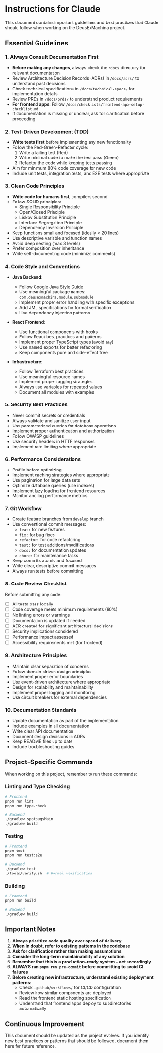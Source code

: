 # Instructions for Claude

This document contains important guidelines and best practices that Claude should follow when working on the DeusExMachina project.

## Essential Guidelines

### 1. Always Consult Documentation First
- **Before making any changes**, always check the `/docs` directory for relevant documentation
- Review Architecture Decision Records (ADRs) in `/docs/adrs/` to understand past decisions
- Check technical specifications in `/docs/technical-specs/` for implementation details
- Review PRDs in `/docs/prds/` to understand product requirements
- **For frontend apps**: Follow `/docs/checklists/frontend-app-setup-checklist.md`
- If documentation is missing or unclear, ask for clarification before proceeding

### 2. Test-Driven Development (TDD)
- **Write tests first** before implementing any new functionality
- Follow the Red-Green-Refactor cycle:
  1. Write a failing test (Red)
  2. Write minimal code to make the test pass (Green)
  3. Refactor the code while keeping tests passing
- Aim for minimum 80% code coverage for new code
- Include unit tests, integration tests, and E2E tests where appropriate

### 3. Clean Code Principles
- **Write code for humans first**, compilers second
- Follow SOLID principles:
  - Single Responsibility Principle
  - Open/Closed Principle
  - Liskov Substitution Principle
  - Interface Segregation Principle
  - Dependency Inversion Principle
- Keep functions small and focused (ideally < 20 lines)
- Use descriptive variable and function names
- Avoid deep nesting (max 3 levels)
- Prefer composition over inheritance
- Write self-documenting code (minimize comments)

### 4. Code Style and Conventions
- **Java Backend**:
  - Follow Google Java Style Guide
  - Use meaningful package names: `com.deusexmachina.module.submodule`
  - Implement proper error handling with specific exceptions
  - Add JML specifications for formal verification
  - Use dependency injection patterns
  
- **React Frontend**:
  - Use functional components with hooks
  - Follow React best practices and patterns
  - Implement proper TypeScript types (avoid `any`)
  - Use named exports for better refactoring
  - Keep components pure and side-effect free

- **Infrastructure**:
  - Follow Terraform best practices
  - Use meaningful resource names
  - Implement proper tagging strategies
  - Always use variables for repeated values
  - Document all modules with examples

### 5. Security Best Practices
- Never commit secrets or credentials
- Always validate and sanitize user input
- Use parameterized queries for database operations
- Implement proper authentication and authorization
- Follow OWASP guidelines
- Use security headers in HTTP responses
- Implement rate limiting where appropriate

### 6. Performance Considerations
- Profile before optimizing
- Implement caching strategies where appropriate
- Use pagination for large data sets
- Optimize database queries (use indexes)
- Implement lazy loading for frontend resources
- Monitor and log performance metrics

### 7. Git Workflow
- Create feature branches from `develop` branch
- Use conventional commit messages:
  - `feat:` for new features
  - `fix:` for bug fixes
  - `refactor:` for code refactoring
  - `test:` for test additions/modifications
  - `docs:` for documentation updates
  - `chore:` for maintenance tasks
- Keep commits atomic and focused
- Write clear, descriptive commit messages
- Always run tests before committing

### 8. Code Review Checklist
Before submitting any code:
- [ ] All tests pass locally
- [ ] Code coverage meets minimum requirements (80%)
- [ ] No linting errors or warnings
- [ ] Documentation is updated if needed
- [ ] ADR created for significant architectural decisions
- [ ] Security implications considered
- [ ] Performance impact assessed
- [ ] Accessibility requirements met (for frontend)

### 9. Architecture Principles
- Maintain clear separation of concerns
- Follow domain-driven design principles
- Implement proper error boundaries
- Use event-driven architecture where appropriate
- Design for scalability and maintainability
- Implement proper logging and monitoring
- Use circuit breakers for external dependencies

### 10. Documentation Standards
- Update documentation as part of the implementation
- Include examples in all documentation
- Write clear API documentation
- Document design decisions in ADRs
- Keep README files up to date
- Include troubleshooting guides

## Project-Specific Commands

When working on this project, remember to run these commands:

### Linting and Type Checking
```bash
# Frontend
pnpm run lint
pnpm run type-check

# Backend
./gradlew spotbugsMain
./gradlew build
```

### Testing
```bash
# Frontend
pnpm test
pnpm run test:e2e

# Backend
./gradlew test
./tools/verify.sh  # Formal verification
```

### Building
```bash
# Frontend
pnpm run build

# Backend
./gradlew build
```

## Important Notes

1. **Always prioritize code quality over speed of delivery**
2. **When in doubt, refer to existing patterns in the codebase**
3. **Ask for clarification rather than making assumptions**
4. **Consider the long-term maintainability of any solution**
5. **Remember that this is a production-ready system - act accordingly**
6. **ALWAYS run `pnpm run pre-commit` before committing to avoid CI failures**
7. **Before creating new infrastructure, understand existing deployment patterns**:
   - Check `.github/workflows/` for CI/CD configuration
   - Review how similar components are deployed
   - Read the frontend static hosting specification
   - Understand that frontend apps deploy to subdirectories automatically

## Continuous Improvement

This document should be updated as the project evolves. If you identify new best practices or patterns that should be followed, document them here for future reference.